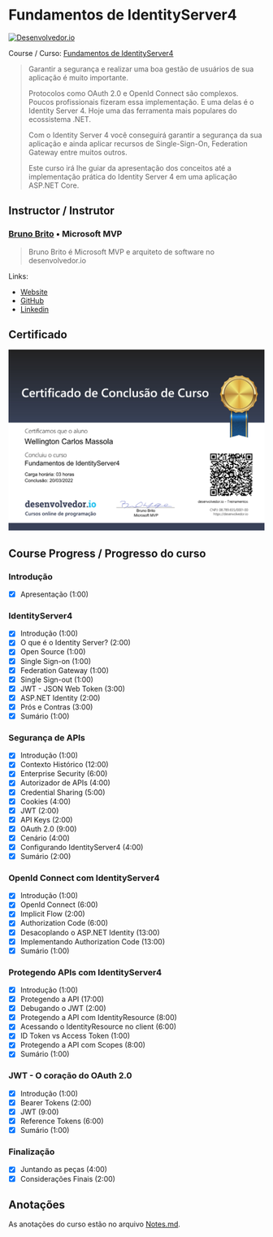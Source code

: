 <!-- markdownlint-disable MD026 -->
# Fundamentos de IdentityServer4

[![Desenvolvedor.io](https://desenvolvedor.io/images/home.png)](https://desenvolvedor.io)

Course / Curso: [Fundamentos de IdentityServer4](https://desenvolvedor.io/curso-online-fundamentos-de-identity-server)

> Garantir a segurança e realizar uma boa gestão de usuários de sua aplicação é muito importante.
>
> Protocolos como OAuth 2.0 e OpenId Connect são complexos. Poucos profissionais fizeram essa implementação. E uma delas é o Identity Server 4. Hoje uma das ferramenta mais populares do ecossistema .NET.
>
> Com o Identity Server 4 você conseguirá garantir a segurança da sua aplicação e ainda aplicar recursos de Single-Sign-On, Federation Gateway entre muitos outros.
>
> Este curso irá lhe guiar da apresentação dos conceitos até a implementação prática do Identity Server 4 em uma aplicação ASP.NET Core.

## Instructor / Instrutor

### [Bruno Brito](https://desenvolvedor.io/instrutor/bruno-brito) • Microsoft MVP

> Bruno Brito é Microsoft MVP e arquiteto de software no desenvolvedor.io

Links:

- [Website](https://www.brunobrito.net.br/)
- [GitHub](https://github.com/brunohbrito/)
- [Linkedin](https://www.linkedin.com/in/bhdebrito/)

## Certificado

[![certificado udemy](images/10afe11fe5b7860c4cd9910c73bb0c18bd86b32a1caa9d01980eba815a0d3ecf.png)](https://desenvolvedor.io/certificado/beb797f4-0412-4eb8-ba2d-521fa0d20d4a)

## Course Progress / Progresso do curso

### Introdução

- [x] Apresentação (1:00)

### IdentityServer4

- [x] Introdução (1:00)
- [x] O que é o Identity Server? (2:00)
- [x] Open Source (1:00)
- [x] Single Sign-on (1:00)
- [x] Federation Gateway (1:00)
- [x] Single Sign-out (1:00)
- [x] JWT - JSON Web Token (3:00)
- [x] ASP.NET Identity (2:00)
- [x] Prós e Contras (3:00)
- [x] Sumário (1:00)

### Segurança de APIs

- [x] Introdução (1:00)
- [x] Contexto Histórico (12:00)
- [x] Enterprise Security (6:00)
- [x] Autorizador de APIs (4:00)
- [x] Credential Sharing (5:00)
- [x] Cookies (4:00)
- [x] JWT (2:00)
- [x] API Keys (2:00)
- [x] OAuth 2.0 (9:00)
- [x] Cenário (4:00)
- [x] Configurando IdentityServer4 (4:00)
- [x] Sumário (2:00)

### OpenId Connect com IdentityServer4

- [x] Introdução (1:00)
- [x] OpenId Connect (6:00)
- [x] Implicit Flow (2:00)
- [x] Authorization Code (6:00)
- [x] Desacoplando o ASP.NET Identity (13:00)
- [x] Implementando Authorization Code (13:00)
- [x] Sumário (1:00)

### Protegendo APIs com IdentityServer4

- [x] Introdução (1:00)
- [x] Protegendo a API (17:00)
- [x] Debugando o JWT (2:00)
- [x] Protegendo a API com IdentityResource (8:00)
- [x] Acessando o IdentityResource no client (6:00)
- [x] ID Token vs Access Token (1:00)
- [x] Protegendo a API com Scopes (8:00)
- [x] Sumário (1:00)

### JWT - O coração do OAuth 2.0

- [x] Introdução (1:00)
- [x] Bearer Tokens (2:00)
- [x] JWT (9:00)
- [x] Reference Tokens (6:00)
- [x] Sumário (1:00)

### Finalização

- [x] Juntando as peças (4:00)
- [x] Considerações Finais (2:00)

## Anotações

As anotações do curso estão no arquivo [Notes.md](Notes.md).
